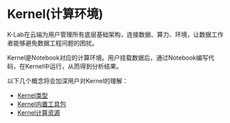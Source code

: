 # Kernel(计算环境)

K-Lab在云端为用户管理所有底层基础架构，连接数据、算力、环境，让数据工作者能够避免数据工程问题的困扰。

Kernel是Notebook对应的计算环境。用户挂载数据后，通过Notebook编写代码，在Kernel中运行，从而得到分析结果。

以下几个概念将会加深用户对Kernel的理解：
* [Kernel类型](./kernel_type.md)
* [Kernel内置工具包](./kernel_pkg.md)
* [Kernel计算资源](./kernel_computing_source.md)